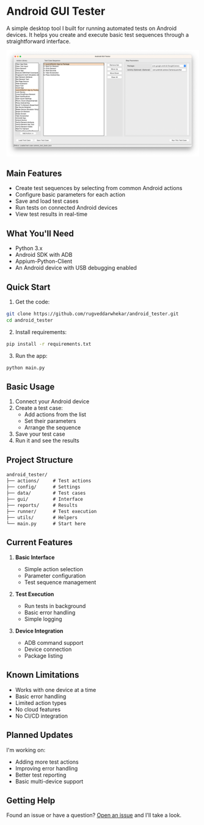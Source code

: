# Android GUI Tester

A simple desktop tool I built for running automated tests on Android devices. It helps you create and execute basic test sequences through a straightforward interface.

![Android GUI Tester Screenshot](docs/images/android_gui_tester_1.png)

## Main Features

- Create test sequences by selecting from common Android actions
- Configure basic parameters for each action
- Save and load test cases
- Run tests on connected Android devices
- View test results in real-time

## What You'll Need

- Python 3.x
- Android SDK with ADB
- Appium-Python-Client
- An Android device with USB debugging enabled

## Quick Start

1. Get the code:
```bash
git clone https://github.com/rugveddarwhekar/android_tester.git
cd android_tester
```

2. Install requirements:
```bash
pip install -r requirements.txt
```

3. Run the app:
```bash
python main.py
```

## Basic Usage

1. Connect your Android device
2. Create a test case:
   - Add actions from the list
   - Set their parameters
   - Arrange the sequence
3. Save your test case
4. Run it and see the results

## Project Structure

```
android_tester/
├── actions/     # Test actions
├── config/      # Settings
├── data/        # Test cases
├── gui/         # Interface
├── reports/     # Results
├── runner/      # Test execution
├── utils/       # Helpers
└── main.py      # Start here
```

## Current Features

1. **Basic Interface**
   - Simple action selection
   - Parameter configuration
   - Test sequence management

2. **Test Execution**
   - Run tests in background
   - Basic error handling
   - Simple logging

3. **Device Integration**
   - ADB command support
   - Device connection
   - Package listing

## Known Limitations

- Works with one device at a time
- Basic error handling
- Limited action types
- No cloud features
- No CI/CD integration

## Planned Updates

I'm working on:
- Adding more test actions
- Improving error handling
- Better test reporting
- Basic multi-device support

## Getting Help

Found an issue or have a question? [Open an issue](https://github.com/rugveddarwhekar/android_tester/issues) and I'll take a look. 